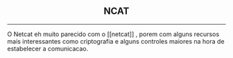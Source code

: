<h2 align="center"> NCAT</h2>
<hr>

O Netcat eh muito parecido com o [[netcat]] , porem com alguns recursos mais interessantes como criptografia e alguns controles maiores na hora de estabelecer a comunicacao.

```ad-info

```
